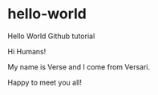 # hello-world
Hello World Github tutorial

Hi Humans!

My name is Verse and I come from Versari.

Happy to meet you all!
